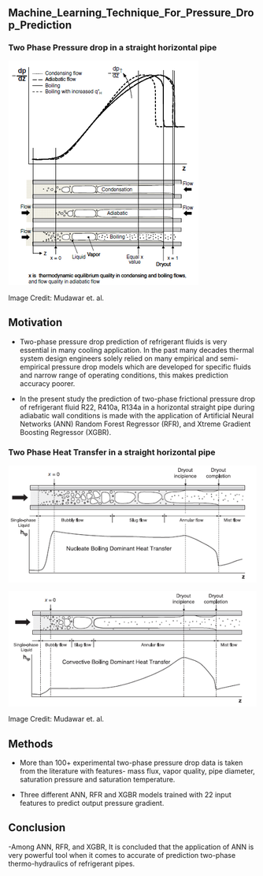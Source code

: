 ## Machine_Learning_Technique_For_Pressure_Drop_Prediction

### Two Phase Pressure drop in a straight horizontal pipe

![](https://github.com/revanks/Machine_Learning_Technique_For_Pressure_Drop_Prediction/blob/main/Images/5.PNG)

Image Credit: Mudawar et. al.

## Motivation

- Two-phase pressure drop prediction of refrigerant fluids is very essential in many cooling application. In the past many decades thermal system design engineers solely relied on many empirical and semi-empirical pressure drop models which are developed for specific fluids and narrow range of operating conditions, this makes prediction accuracy poorer.

- In the present study the prediction of two-phase frictional pressure drop of refrigerant fluid R22, R410a, R134a in a horizontal straight pipe during adiabatic wall conditions is made with the application of Artificial Neural Networks (ANN) Random Forest Regressor (RFR), and Xtreme Gradient Boosting Regressor (XGBR).


### Two Phase Heat Transfer in a straight horizontal pipe

![](https://github.com/revanks/Machine_Learning_Technique_For_Pressure_Drop_Prediction/blob/main/Images/1.PNG)

![](https://github.com/revanks/Machine_Learning_Technique_For_Pressure_Drop_Prediction/blob/main/Images/2.PNG)

Image Credit: Mudawar et. al.

## Methods
- More than 100+ experimental two-phase pressure drop data is taken from the literature with features- mass flux, vapor quality, pipe diameter, saturation pressure and saturation temperature. 

- Three different ANN, RFR and XGBR models trained with 22 input features to predict output pressure gradient. 

## Conclusion
-Among ANN, RFR, and XGBR, It is concluded that the application of ANN is very powerful tool when it comes to accurate of prediction two-phase thermo-hydraulics of refrigerant pipes.
